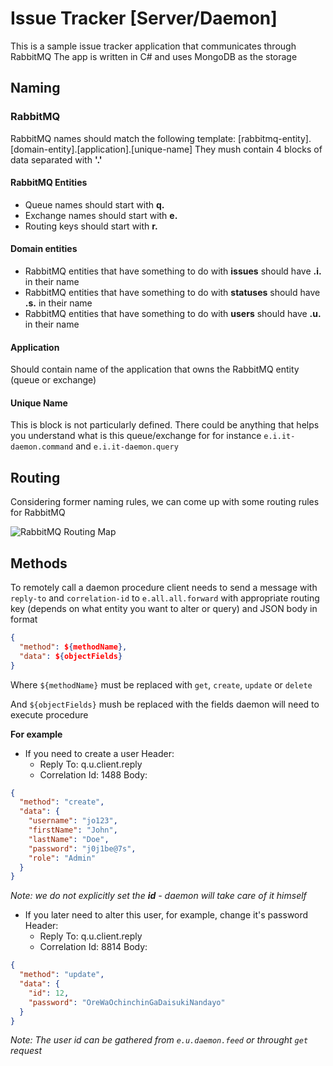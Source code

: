 # Issue Tracker [Server/Daemon]
This is a sample issue tracker application that communicates through RabbitMQ
The app is written in C# and uses MongoDB as the storage

## Naming

### RabbitMQ 

RabbitMQ names should match the following template: [rabbitmq-entity].[domain-entity].[application].[unique-name]
They mush contain 4 blocks of data separated with **'.'**

#### RabbitMQ Entities
- Queue names should start with **q.**
- Exchange names should start with **e.**
- Routing keys should start with **r.**

#### Domain entities
- RabbitMQ entities that have something to do with __issues__ should have __.i.__ in their name
- RabbitMQ entities that have something to do with __statuses__ should have __.s.__ in their name
- RabbitMQ entities that have something to do with __users__ should have __.u.__ in their name

#### Application
Should contain name of the application that owns the RabbitMQ entity (queue or exchange)

#### Unique Name
This is block is not particularly defined. There could be anything that helps you understand what is this queue/exchange for
for instance `e.i.it-daemon.command` and `e.i.it-daemon.query`

## Routing
Considering former naming rules, we can come up with some routing rules for RabbitMQ

![RabbitMQ Routing Map](https://pp.vk.me/c631123/v631123043/44d07/X-HH03SVYKo.jpg "RabbitMQ Routing Map")

## Methods
To remotely call a daemon procedure client needs to send a message with `reply-to` and `correlation-id` to `e.all.all.forward` with appropriate routing key (depends on what entity you want to alter or query) and JSON body in format

```json
{
  "method": ${methodName},
  "data": ${objectFields}
}
```

Where `${methodName}` must be replaced with `get`, `create`, `update` or `delete`

And `${objectFields}` mush be replaced with the fields daemon will need to execute procedure

**For example**

- If you need to create a user
Header:
  * Reply To: q.u.client.reply
  * Correlation Id: 1488
Body:
```json
{
  "method": "create",
  "data": {
    "username": "jo123",
    "firstName": "John",
    "lastName": "Doe",
    "password": "j0j1be@7s",
    "role": "Admin"
  }
}
```
*Note: we do not explicitly set the __id__ - daemon will take care of it himself*

- If you later need to alter this user, for example, change it's password
Header:
  * Reply To: q.u.client.reply
  * Correlation Id: 8814
Body:
```json
{
  "method": "update",
  "data": {
    "id": 12,
    "password": "OreWaOchinchinGaDaisukiNandayo"
  }
}
```
*Note: The user id can be gathered from `e.u.daemon.feed` or throught `get` request*



